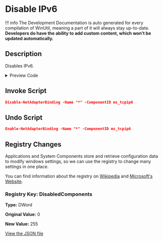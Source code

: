 ﻿# Disable IPv6


!!! info
     The Development Documentation is auto generated for every compilation of WinUtil, meaning a part of it will always stay up-to-date. **Developers do have the ability to add custom content, which won't be updated automatically.**


## Description

Disables IPv6.

<!-- BEGIN CUSTOM CONTENT -->

<!-- END CUSTOM CONTENT -->

<details>
<summary>Preview Code</summary>

```json
{
    "Content":  "Disable IPv6",
    "Description":  "Disables IPv6.",
    "category":  "z__Advanced Tweaks - CAUTION",
    "panel":  "1",
    "Order":  "a023_",
    "registry":  [
                     {
                         "Path":  "HKLM:\\SYSTEM\\CurrentControlSet\\Services\\Tcpip6\\Parameters",
                         "Name":  "DisabledComponents",
                         "Value":  "255",
                         "OriginalValue":  "0",
                         "Type":  "DWord"
                     }
                 ],
    "InvokeScript":  [
                         "Disable-NetAdapterBinding -Name \"*\" -ComponentID ms_tcpip6"
                     ],
    "UndoScript":  [
                       "Enable-NetAdapterBinding -Name \"*\" -ComponentID ms_tcpip6"
                   ]
}
```
</details>

## Invoke Script

```json
Disable-NetAdapterBinding -Name "*" -ComponentID ms_tcpip6

```
## Undo Script

```json
Enable-NetAdapterBinding -Name "*" -ComponentID ms_tcpip6

```
## Registry Changes
Applications and System Components store and retrieve configuration data to modify windows settings, so we can use the registry to change many settings in one place.

You can find information about the registry on [Wikipedia](https://www.wikiwand.com/en/Windows_Registry) and [Microsoft's Website](https://learn.microsoft.com/en-us/windows/win32/sysinfo/registry).
### Registry Key: DisabledComponents
**Type:** DWord

**Original Value:** 0

**New Value:** 255


<!-- BEGIN SECOND CUSTOM CONTENT -->

<!-- END SECOND CUSTOM CONTENT -->

[View the JSON file](https://github.com/ChrisTitusTech/winutil/tree/main/config/tweaks.json)

